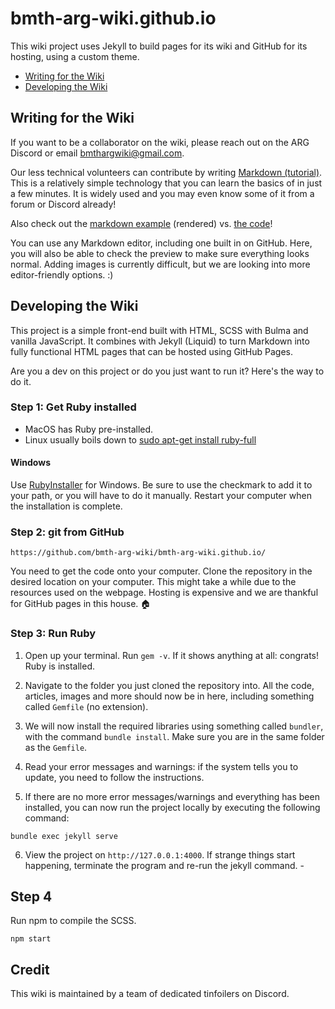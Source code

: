 # bmth-arg-wiki.github.io

This wiki project uses Jekyll to build pages for its wiki and GitHub for its hosting, using a custom 
theme. 

- [Writing for the Wiki](#writing-for-the-wiki)
- [Developing the Wiki](#developing-the-wiki)

## Writing for the Wiki

If you want to be a collaborator on the wiki, please reach out on the ARG Discord or
email [bmthargwiki@gmail.com](mailto:bmthargwiki@gmail.com).

Our less technical volunteers can contribute by writing [Markdown (tutorial)](https://www.youtube.com/watch?v=qhoXn4bIE1s). This is a relatively simple technology 
that you can learn the basics of in just a few minutes. It is widely used and you may even know 
some of it from a forum or Discord already!

Also check out the [markdown example](pages/markdown_example) (rendered) vs. [the code](pages/markdown_example.md)!

You can use any Markdown editor, including one built in on GitHub. Here, you will also be able to check the preview 
to make sure everything looks normal. Adding images is currently difficult, but we are looking into more 
editor-friendly options. :)

## Developing the Wiki

This project is a simple front-end built with HTML, SCSS with Bulma and vanilla JavaScript. It combines with 
Jekyll (Liquid) to turn Markdown into fully functional HTML pages that can be hosted using GitHub Pages.

Are you a dev on this project or do you just want to run it? Here's the way to do it.

### Step 1: Get Ruby installed

- MacOS has Ruby pre-installed.
- Linux usually boils down to [sudo apt-get install ruby-full](https://www.ruby-lang.org/en/documentation/installation/#package-management-systems)

#### Windows

Use [RubyInstaller](https://rubyinstaller.org/downloads/) for Windows. Be sure to use the 
checkmark to add it to your path, or you will have to do it manually. Restart your computer 
when the installation is complete.

### Step 2: git from GitHub

`https://github.com/bmth-arg-wiki/bmth-arg-wiki.github.io/`

You need to get the code onto your computer. Clone the repository in the desired location 
on your computer. This might take a while due to the resources used on the webpage. Hosting is 
expensive and we are thankful for GitHub pages in this house. 🏠

### Step 3: Run Ruby

1. Open up your terminal. Run `gem -v`. If it shows anything at all: congrats! Ruby is installed.

2. Navigate to the folder you just cloned the repository into. All the code, articles, images
and more should now be in here, including something called `Gemfile` (no extension).

3. We will now install the required libraries using something called `bundler`, with the command 
`bundle install`. Make sure you are in the same folder as the `Gemfile`.

4. Read your error messages and warnings: if the system tells you to update, you need to follow 
the instructions.

5. If there are no more error messages/warnings and everything has been installed, you can now 
run the project locally by executing the following command: 

`bundle exec jekyll serve`

6. View the project on `http://127.0.0.1:4000`. If strange things start happening, terminate the
program and re-run the jekyll command. -

## Step 4

Run npm to compile the SCSS.

`npm start`

## Credit

This wiki is maintained by a team of dedicated tinfoilers on Discord.
